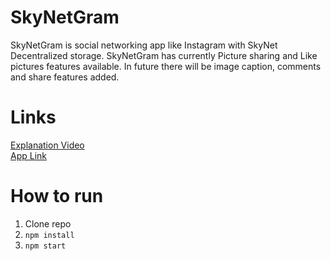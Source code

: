# SkyNetGram

SkyNetGram is social networking app like Instagram with SkyNet Decentralized storage. SkyNetGram has currently Picture sharing and Like pictures features available. In future there will be image caption, comments and share features added.

# Links

[Explanation Video](https://youtu.be/Wwapj1eefL0 "Youtube Video")
<br />
[App Link](https://0001pdr6q7bk35vqc3rsta9pvh09r32hogbvprvdjkeoa0sgkinedm8.siasky.net/)

# How to run

1. Clone repo
2. `npm install`
3. `npm start`
